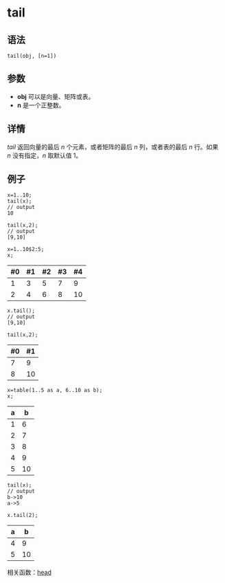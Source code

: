 # tail

## 语法

`tail(obj, [n=1])`

## 参数

* **obj** 可以是向量、矩阵或表。
* **n** 是一个正整数。

## 详情

*tail* 返回向量的最后 *n* 个元素，或者矩阵的最后 *n* 列，或者表的最后
*n* 行。如果 *n* 没有指定，*n* 取默认值 1。

## 例子

```
x=1..10;
tail(x);
// output
10

tail(x,2);
// output
[9,10]

x=1..10$2:5;
x;
```

| #0 | #1 | #2 | #3 | #4 |
| --- | --- | --- | --- | --- |
| 1 | 3 | 5 | 7 | 9 |
| 2 | 4 | 6 | 8 | 10 |

```
x.tail();
// output
[9,10]

tail(x,2);
```

| #0 | #1 |
| --- | --- |
| 7 | 9 |
| 8 | 10 |

```
x=table(1..5 as a, 6..10 as b);
x;
```

| a | b |
| --- | --- |
| 1 | 6 |
| 2 | 7 |
| 3 | 8 |
| 4 | 9 |
| 5 | 10 |

```
tail(x);
// output
b->10
a->5

x.tail(2);
```

| a | b |
| --- | --- |
| 4 | 9 |
| 5 | 10 |

相关函数：[head](../h/head.md)

